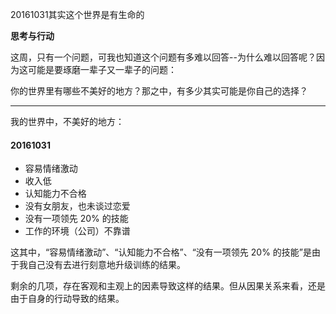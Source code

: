 
20161031其实这个世界是有生命的

**思考与行动**

这周，只有一个问题，可我也知道这个问题有多难以回答--为什么难以回答呢？因为这可能是要琢磨一辈子又一辈子的问题：

你的世界里有哪些不美好的地方？那之中，有多少其实可能是你自己的选择？

----

我的世界中，不美好的地方：

#### 20161031
- 容易情绪激动
- 收入低
- 认知能力不合格
- 没有女朋友，也未谈过恋爱
- 没有一项领先 20% 的技能
- 工作的环境（公司）不靠谱

这其中，“容易情绪激动”、“认知能力不合格”、“没有一项领先 20% 的技能”是由于我自己没有去进行刻意地升级训练的结果。

剩余的几项，存在客观和主观上的因素导致这样的结果。但从因果关系来看，还是由于自身的行动导致的结果。

